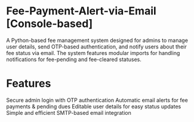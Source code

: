 # Fee-Payment-Alert-via-Email [Console-based]
A Python-based fee management system designed for admins to manage user details, send OTP-based authentication, and notify users about their fee status via email. The system features modular imports for handling notifications for fee-pending and fee-cleared statuses.

# Features
Secure admin login with OTP authentication 
Automatic email alerts for fee payments & pending dues 
Editable user details for easy status updates 
Simple and efficient SMTP-based email integration
